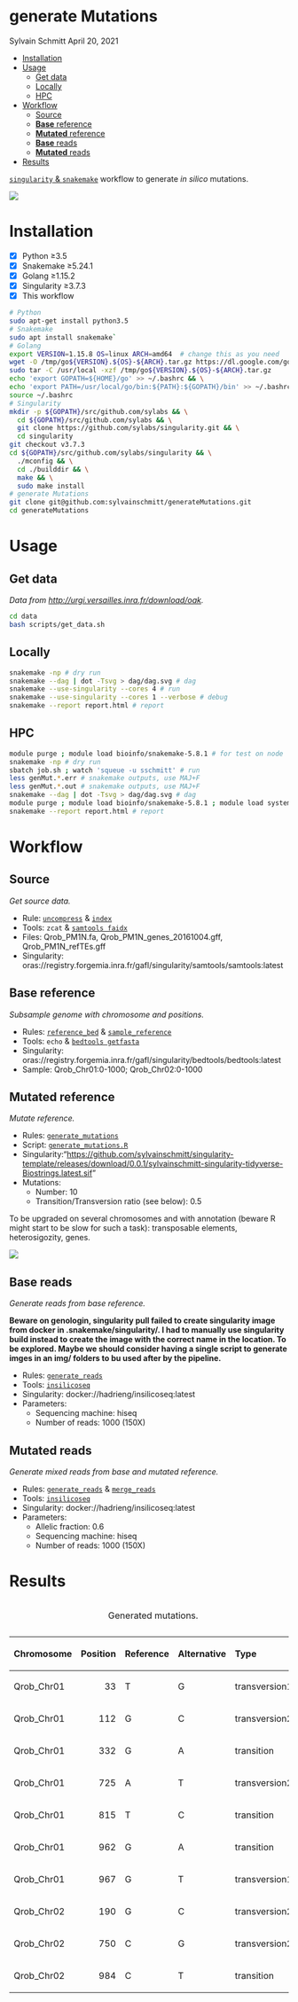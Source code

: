 generate Mutations
================
Sylvain Schmitt
April 20, 2021

  - [Installation](#installation)
  - [Usage](#usage)
      - [Get data](#get-data)
      - [Locally](#locally)
      - [HPC](#hpc)
  - [Workflow](#workflow)
      - [Source](#source)
      - [**Base** reference](#base-reference)
      - [**Mutated** reference](#mutated-reference)
      - [**Base** reads](#base-reads)
      - [**Mutated** reads](#mutated-reads)
  - [Results](#results)

[`singularity` &
`snakemake`](https://github.com/sylvainschmitt/snakemake_singularity)
workflow to generate *in silico* mutations.

![](dag/dag.svg)<!-- -->

# Installation

  - [x] Python ≥3.5
  - [x] Snakemake ≥5.24.1
  - [x] Golang ≥1.15.2
  - [x] Singularity ≥3.7.3
  - [x] This workflow

<!-- end list -->

``` bash
# Python
sudo apt-get install python3.5
# Snakemake
sudo apt install snakemake`
# Golang
export VERSION=1.15.8 OS=linux ARCH=amd64  # change this as you need
wget -O /tmp/go${VERSION}.${OS}-${ARCH}.tar.gz https://dl.google.com/go/go${VERSION}.${OS}-${ARCH}.tar.gz && \
sudo tar -C /usr/local -xzf /tmp/go${VERSION}.${OS}-${ARCH}.tar.gz
echo 'export GOPATH=${HOME}/go' >> ~/.bashrc && \
echo 'export PATH=/usr/local/go/bin:${PATH}:${GOPATH}/bin' >> ~/.bashrc && \
source ~/.bashrc
# Singularity
mkdir -p ${GOPATH}/src/github.com/sylabs && \
  cd ${GOPATH}/src/github.com/sylabs && \
  git clone https://github.com/sylabs/singularity.git && \
  cd singularity
git checkout v3.7.3
cd ${GOPATH}/src/github.com/sylabs/singularity && \
  ./mconfig && \
  cd ./builddir && \
  make && \
  sudo make install
# generate Mutations
git clone git@github.com:sylvainschmitt/generateMutations.git
cd generateMutations
```

# Usage

## Get data

*Data from <http://urgi.versailles.inra.fr/download/oak>.*

``` bash
cd data
bash scripts/get_data.sh
```

## Locally

``` bash
snakemake -np # dry run
snakemake --dag | dot -Tsvg > dag/dag.svg # dag
snakemake --use-singularity --cores 4 # run
snakemake --use-singularity --cores 1 --verbose # debug
snakemake --report report.html # report
```

## HPC

``` bash
module purge ; module load bioinfo/snakemake-5.8.1 # for test on node
snakemake -np # dry run
sbatch job.sh ; watch 'squeue -u sschmitt' # run
less genMut.*.err # snakemake outputs, use MAJ+F
less genMut.*.out # snakemake outputs, use MAJ+F
snakemake --dag | dot -Tsvg > dag/dag.svg # dag
module purge ; module load bioinfo/snakemake-5.8.1 ; module load system/Python-3.6.3 # for report
snakemake --report report.html # report
```

# Workflow

## Source

*Get source data.*

  - Rule:
    [`uncompress`](https://github.com/sylvainschmitt/generateMutations/blob/main/rules/uncompress.smk)
    &
    [`index`](https://github.com/sylvainschmitt/generateMutations/blob/main/rules/index.smk)
  - Tools: `zcat` & [`samtools
    faidx`](http://www.htslib.org/doc/samtools-faidx.html)
  - Files: Qrob\_PM1N.fa, Qrob\_PM1N\_genes\_20161004.gff,
    Qrob\_PM1N\_refTEs.gff
  - Singularity:
    oras://registry.forgemia.inra.fr/gafl/singularity/samtools/samtools:latest

## **Base** reference

*Subsample genome with chromosome and positions.*

  - Rules:
    [`reference_bed`](https://github.com/sylvainschmitt/generateMutations/blob/main/rules/reference_bed.smk)
    &
    [`sample_reference`](https://github.com/sylvainschmitt/generateMutations/blob/main/rules/sample_reference.smk)
  - Tools: `echo` & [`bedtools
    getfasta`](https://bedtools.readthedocs.io/en/latest/content/tools/getfasta.html)
  - Singularity:
    oras://registry.forgemia.inra.fr/gafl/singularity/bedtools/bedtools:latest
  - Sample: Qrob\_Chr01:0-1000; Qrob\_Chr02:0-1000

## **Mutated** reference

*Mutate reference.*

  - Rules:
    [`generate_mutations`](https://github.com/sylvainschmitt/generateMutations/blob/main/rules/generate_mutations.smk)
  - Script:
    [`generate_mutations.R`](https://bedtools.readthedocs.io/en/latest/content/scripts/generate_mutations.R)
  - Singularity:“<https://github.com/sylvainschmitt/singularity-template/releases/download/0.0.1/sylvainschmitt-singularity-tidyverse-Biostrings.latest.sif>”
  - Mutations:
      - Number: 10
      - Transition/Transversion ratio (see below): 0.5

To be upgraded on several chromosomes and with annotation (beware R
might start to be slow for such a task): transposable elements,
heterosigozity, genes.

![](https://dridk.me/images/post17/transition_transversion.png)<!-- -->

## **Base** reads

*Generate reads from base reference.*

**Beware on genologin, singularity pull failed to create singularity
image from docker in .snakemake/singularity/. I had to manually use
singularity build instead to create the image with the correct name in
the location. To be explored. Maybe we should consider having a single
script to generate imges in an img/ folders to bu used after by the
pipeline.**

  - Rules:
    [`generate_reads`](https://github.com/sylvainschmitt/generateMutations/blob/main/rules/generate_reads.smk)
  - Tools:
    [`insilicoseq`](https://insilicoseq.readthedocs.io/en/latest/)
  - Singularity: docker://hadrieng/insilicoseq:latest
  - Parameters:
      - Sequencing machine: hiseq
      - Number of reads: 1000 (150X)

## **Mutated** reads

*Generate mixed reads from base and mutated reference.*

  - Rules:
    [`generate_reads`](https://github.com/sylvainschmitt/generateMutations/blob/main/rules/generate_reads.smk)
    &
    [`merge_reads`](https://github.com/sylvainschmitt/generateMutations/blob/main/rules/merge_reads.smk)
  - Tools:
    [`insilicoseq`](https://insilicoseq.readthedocs.io/en/latest/)
  - Singularity: docker://hadrieng/insilicoseq:latest
  - Parameters:
      - Allelic fraction: 0.6
      - Sequencing machine: hiseq
      - Number of reads: 1000 (150X)

# Results

<table>

<caption>

Generated mutations.

</caption>

<thead>

<tr>

<th style="text-align:left;">

Chromosome

</th>

<th style="text-align:right;">

Position

</th>

<th style="text-align:left;">

Reference

</th>

<th style="text-align:left;">

Alternative

</th>

<th style="text-align:left;">

Type

</th>

</tr>

</thead>

<tbody>

<tr>

<td style="text-align:left;">

Qrob\_Chr01

</td>

<td style="text-align:right;">

33

</td>

<td style="text-align:left;">

T

</td>

<td style="text-align:left;">

G

</td>

<td style="text-align:left;">

transversion1

</td>

</tr>

<tr>

<td style="text-align:left;">

Qrob\_Chr01

</td>

<td style="text-align:right;">

112

</td>

<td style="text-align:left;">

G

</td>

<td style="text-align:left;">

C

</td>

<td style="text-align:left;">

transversion2

</td>

</tr>

<tr>

<td style="text-align:left;">

Qrob\_Chr01

</td>

<td style="text-align:right;">

332

</td>

<td style="text-align:left;">

G

</td>

<td style="text-align:left;">

A

</td>

<td style="text-align:left;">

transition

</td>

</tr>

<tr>

<td style="text-align:left;">

Qrob\_Chr01

</td>

<td style="text-align:right;">

725

</td>

<td style="text-align:left;">

A

</td>

<td style="text-align:left;">

T

</td>

<td style="text-align:left;">

transversion2

</td>

</tr>

<tr>

<td style="text-align:left;">

Qrob\_Chr01

</td>

<td style="text-align:right;">

815

</td>

<td style="text-align:left;">

T

</td>

<td style="text-align:left;">

C

</td>

<td style="text-align:left;">

transition

</td>

</tr>

<tr>

<td style="text-align:left;">

Qrob\_Chr01

</td>

<td style="text-align:right;">

962

</td>

<td style="text-align:left;">

G

</td>

<td style="text-align:left;">

A

</td>

<td style="text-align:left;">

transition

</td>

</tr>

<tr>

<td style="text-align:left;">

Qrob\_Chr01

</td>

<td style="text-align:right;">

967

</td>

<td style="text-align:left;">

G

</td>

<td style="text-align:left;">

T

</td>

<td style="text-align:left;">

transversion1

</td>

</tr>

<tr>

<td style="text-align:left;">

Qrob\_Chr02

</td>

<td style="text-align:right;">

190

</td>

<td style="text-align:left;">

G

</td>

<td style="text-align:left;">

C

</td>

<td style="text-align:left;">

transversion2

</td>

</tr>

<tr>

<td style="text-align:left;">

Qrob\_Chr02

</td>

<td style="text-align:right;">

750

</td>

<td style="text-align:left;">

C

</td>

<td style="text-align:left;">

G

</td>

<td style="text-align:left;">

transversion2

</td>

</tr>

<tr>

<td style="text-align:left;">

Qrob\_Chr02

</td>

<td style="text-align:right;">

984

</td>

<td style="text-align:left;">

C

</td>

<td style="text-align:left;">

T

</td>

<td style="text-align:left;">

transition

</td>

</tr>

</tbody>

</table>

<!-- ## Resources -->

<!-- * [TreeMutation pages](https://treemutation.netlify.app/mutations-detection.html#in-silico-mutations) -->

<!-- * [genologin skanemake template](https://forgemia.inra.fr/bios4biol/workflows/-/tree/06c6a5cb3206a594f9a535ba8d3df3e64682a8bc/Snakemake/template_dev) -->

<!-- * [Oak genome A4 snakemake](https://forgemia.inra.fr/genome_a4/genome_a4) -->

<!-- * [singularity images from forgemia](https://forgemia.inra.fr/gafl/singularity) -->

<!-- * [biocontainers](https://biocontainers.pro/tools/bioconductor-biostrings) -->

<!-- * https://forgemia.inra.fr/adminforgemia/doc-public/-/wikis/Gitlab-Container-Registry -->

<!-- * https://souchal.pages.in2p3.fr/hugo-perso/2019/09/20/tutorial-singularity-and-docker/ -->

<!-- * https://github.com/ShixiangWang/sigminer -->

<!-- * https://github.com/ShixiangWang/sigflow -->

<!-- * https://github.com/FunGeST/Palimpsest -->

<!-- * https://github.com/IARCbioinfo/needlestack -->

<!-- * https://github.com/luntergroup/octopus -->

<!-- * https://github.com/G3viz/g3viz -->
